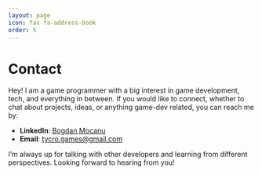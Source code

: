 ```yaml
---
layout: page
icon: fas fa-address-book
order: 5
---
```


# Contact

Hey! I am a game programmer with a big interest in game development, tech, and everything in between. If you would like to connect, whether to chat about projects, ideas, or anything game-dev related, you can reach me by:

- **LinkedIn**: [Bogdan Mocanu](https://www.linkedin.com/in/bogdan-mocanu-8234581b1/)
- **Email**: [tycro.games@gmail.com](mailto:tycro.games@gmail.com)

I’m always up for talking with other developers and learning from different perspectives. Looking forward to hearing from you!
